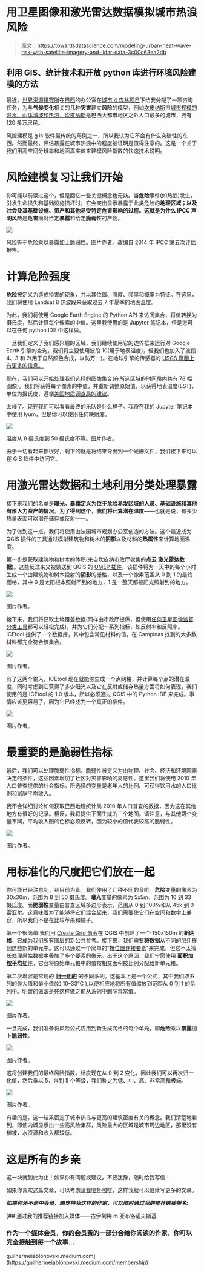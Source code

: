 # 用卫星图像和激光雷达数据模拟城市热浪风险

> 原文：<https://towardsdatascience.com/modeling-urban-heat-wave-risk-with-satellite-imagery-and-lidar-data-3c00c63ea2db>

## 利用 GIS、统计技术和开放 python 库进行环境风险建模的方法

最近，[世界资源研究所](https://www.wri.org/)在[巴西](https://wribrasil.org.br/)的办公室在[城市 4 森林项目](https://cities4forests.com/)下给我分配了一项咨询任务，为与**气候变化**相关的几种**灾害**建立**风险**的模型，例如[坎皮纳斯](https://www.google.com/maps/place/Campinas+-+State+of+S%C3%A3o+Paulo,+Brazil/@-22.8948443,-47.1711193,11z/data=!3m1!4b1!4m5!3m4!1s0x94c8c8f6a2552649:0x7475001c58043536!8m2!3d-22.9050824!4d-47.0613327)市[城市规模的洪水、山体滑坡和热浪，坎皮纳斯](https://www.google.com/maps/place/Campinas+-+State+of+S%C3%A3o+Paulo,+Brazil/@-22.8948443,-47.1711193,11z/data=!3m1!4b1!4m5!3m4!1s0x94c8c8f6a2552649:0x7475001c58043536!8m2!3d-22.9050824!4d-47.0613327)是巴西大都市地区之外人口最多的城市，拥有 120 多万居民。

风险建模是 g is 软件最传统的用例之一，所以我认为它不会有什么突破性的东西。然而最终，评估暴露在城市热浪中的程度被证明是值得注意的。这是一个关于我们用高空间分辨率和地面真实值来建模风险指数的快速技术说明。

# 风险建模复习让我们开始

你可能以前读过这个，但是回忆一些关键概念也无妨。当**危险**事件(如热浪)发生，引发生命损失和基础设施损坏时，它会突出显示暴露于此类危险的**地理区域；**以及社会及其基础设施、资产和其他易受特定危害影响的过程。这就是为什么 IPCC 声明**风险**是**危害**面对给定**暴露**和给定**脆弱性**的产物。

![](img/88cf45cae2b3d0f77930070a1f836336.png)

风险等于危险乘以暴露加上脆弱性。图片作者。改编自 2014 年 IPCC 第五次评估报告。

# 计算危险强度

**危险**被定义为造成损害的现象，并以其位置、强度、频率和概率为特征。在这里，我们将使用 Landsat 8 热波段来获取过去 7 年夏季的地表温度。

为此，我们将使用 Google Earth Engine 的 Python API 来访问集合，将值转换为摄氏度，然后计算每个像素的中值。这里我使用的是 Jupyter 笔记本，但是您可以在任何 python IDE 中这样做。

一旦我们定义了我们感兴趣的区域，我们继续使用它的边界框来运行对 Google Earth 引擎的查询。我们将主要使用波段 10(用于地表温度)，但我们也加入了波段 4、3 和 2(用于自然颜色合成，以防万一)。在地球引擎的传感器的 [USGS 页面上有更多的信息。](https://developers.google.com/earth-engine/datasets/catalog/LANDSAT_LC08_C02_T1_L2#bands)

现在，我们可以开始处理我们选择的图像集合(在所选区域的时间段内共有 78 幅图像)。我们将获得每个像素的中值，并重新调整原始值，以获得地表温度(LST)，单位为摄氏度，遵循[美国地质调查局的建议](https://www.usgs.gov/faqs/how-do-i-use-scale-factor-landsat-level-2-science-products)。

太棒了。现在我们可以看看最终的乐队是什么样子。我将在我的 Jupyter 笔记本中使用 lyum，但是你可以使用任何映射库。

![](img/9bd362ad417890c1ce45c2849f3babe4.png)

温度从 8 摄氏度到 50 摄氏度不等。图片作者。

由于一切看起来都很好，剩下的就是将结果导出到一个光栅文件，我们接下来可以在 GIS 软件中访问它。

# 用激光雷达数据和土地利用分类处理暴露

接下来我们的名单是**曝光。**暴露定义为位于危险易发区域的人员、基础设施和其他有形人力资产的情况。为了得到这个，我们将计算**潜在温度**——也就是说，有多少热量表面可以潜在储存或反射——。

为了做到这一点，我们将使用由法国城市规划办公室创造的方法。这个最近成为 QGIS 插件的工具通过模拟建筑物和树木的**阴影**以及材料的**热属性**来计算地面温度。

第一步是获取建筑物和树木的体积(来自坎皮纳市政厅收集的**点云** **激光雷达数据**)。这些反过来又被馈送到 QGIS 的 [UMEP 插件](https://github.com/UMEP-dev/UMEP)，该插件将为一天中的每个小时生成一个由建筑物和树木投射的**阴影**的栅格，以及一个像素范围从 0 到 1 的最终栅格，其中 0 是太阳根本照射不到的地方，1 是一整天都被阳光照射到的地方。

![](img/442820de0765ee9b052f90863a037549.png)

图片作者。

接下来，我们将获取土地覆盖数据(同样由市政厅提供，但使用[任何卫星图像监督分类工具](https://dges.carleton.ca/CUOSGwiki/index.php/Supervised_classification_in_QGIS)都可以轻松完成)，并为它们分配一系列指标，如反射率和反照率。ICEtool 提供了一个数据库，其中包含常见材料的值，在 Campinas 找到的大多数材料都完全符合该集合。

![](img/b19f1513c153a3d0c3d8cc6d246cab4e.png)

图片作者。

有了这两个输入，ICEtool 现在就能够生成一个点网格，并计算每个点的潜在温度，同时考虑到它获得了多少阳光以及它在反射或储存热量方面将如何表现。我们使用的是 ICEtool 的 1.0 版本，所以必须通过 QGIS 中的 Python IDE 来完成。事情应该更容易了，因为它已经成为一个真正的插件。

![](img/be3a57207c8e0ecca236dcb99eba6c65.png)

图片作者。

# 最重要的是脆弱性指标

最后，我们可以处理脆弱性指标。脆弱性被定义为由物理、社会、经济和环境因素决定的条件，这些因素增加了社区对灾害影响的易感性。这里我们将使用 2010 年人口普查提供的社会指标。所选择的变量是老年人的比例、可获得饮用水的人口比例和家庭平均收入。

我不会详细讨论如何获取巴西地理统计局 2010 年人口普查的数据，因为这在其他地方有很好的记录。相反，我将提供下面生成的三个地图。请注意，与其他两个变量不同，平均收入图的色标必须反转，因为较小的值代表较高的脆弱性。

![](img/0dec7f20bc3f5264f1ffd7261ecc035a.png)

图片作者。

# 用标准化的尺度把它们放在一起

你可能已经注意到，到目前为止，我们使用了几种不同的音阶。**危险**变量的像素为 30x30m，范围为 8 到 50 摄氏度。**曝光**变量的像素为 5x5m，范围为 10 到 33 摄氏度。而**脆弱性**变量由普查区域多边形表示，范围从 0 到 100%和从 45k 到 0 雷亚尔。这意味着为了能够将它们混合起来，我们需要使它们在空间和数字上兼容，所以我们不是在比较苹果和橘子。

第一个很简单:我们用 [Create Grid 命令](https://docs.qgis.org/2.6/en/docs/user_manual/processing_algs/qgis/vector_creation_tools/creategrid.html)在 QGIS 中创建了一个 150x150m 的**新网格**，它成为我们所有图层的新公共参考。接下来，我们需要**将数据**从不同的层迁移到这些新的单元中。这可以通过一个简单的“[按位置连接要素](https://www.qgistutorials.com/en/docs/3/performing_spatial_joins.html)”来完成，但它不太擅长处理原始数据中叠加了多个要素的像元。出于这个原因，我们宁愿使用 [**面积加权平均**插件](https://www.google.com/search?q=qgis+area+weighted+average&sxsrf=APq-WBsnNQLorT5N8nTwoC9cwEChKHlw5g%3A1649449998113&ei=DpxQYrmqBpzd1sQP8I-3sAU&ved=0ahUKEwi56diJqIX3AhWcrpUCHfDHDVYQ4dUDCA4&uact=5&oq=qgis+area+weighted+average&gs_lcp=Cgdnd3Mtd2l6EAMyCAghEBYQHRAeOgcIABBHELADSgQIQRgASgQIRhgAUOYGWP0MYO8NaAJwAXgAgAHBAYgB0QaSAQMwLjWYAQCgAQHIAQjAAQE&sclient=gws-wiz#:~:text=Area%20Weighted%20Average%20%E2%80%94%20QGIS,qgis.org%20%E2%80%BA%20plugins%20%E2%80%BA%20area_weighted_aver...)，它会将原始单元格中的值按相交面积按比例分配给新单元格。

第二次增容是常规的 [**归一化的**](https://www.techopedia.com/definition/1221/normalization#:~:text=Normalization%20is%20the%20process%20of,stored%20in%20only%20one%20place.) 的不同系列。这基本上是一个公式，其中我们取系列的最大值和最小值(如 10–33°C ),以便相应地将所有值缩放到范围从 0 到 1 的系列中。明智的做法是在这样做之前从系列中删除异常值。

![](img/e063f318299786fb2a5593a913a7afd1.png)

图片作者。

一旦完成，我们准备将风险公式应用到新生成网格的每个单元，即**危险**乘以**暴露**加上**脆弱性**。

![](img/f660d0ab6045f5d88b82300ab1e492c9.png)

图片作者。

这将创建我们的最终风险指数。标度现在从 0 到 2 变化，因此我们可以再次归一化值，然后乘以 5，得到 5 个等级，我们称之为低、中、高、非常高和极端。

![](img/665a1a2e994be78c5b19d59c973cffad.png)

图片作者。

有趣的是，这一结果否定了城市热岛与更高的建筑密度有关的概念。我们清楚地看到，即使内城显示出一些高风险集群，风险最大的区域是城市周边地区，那里没有植被，水资源和收入都较低。

# 这是所有的乡亲

这一块就到此为止！如果你有问题或建议，不要犹豫，随时给我写信！

如果你喜欢这篇文章，可以考虑[请我喝杯咖啡](https://www.buymeacoffee.com/guilhermeiablo)，这样我就可以继续写更多的文章。

***如果你还不是中会员，想支持我这样的作家，可以随时通过我的推荐链接报名:***

[](https://guilhermeiablonovski.medium.com/membership) [## 通过我的推荐链接加入媒体——古伊列梅·m·亚布洛诺夫斯基

### 作为一个媒体会员，你的会员费的一部分会给你阅读的作家，你可以完全接触到每一个故事…

guilhermeiablonovski.medium.com](https://guilhermeiablonovski.medium.com/membership)
